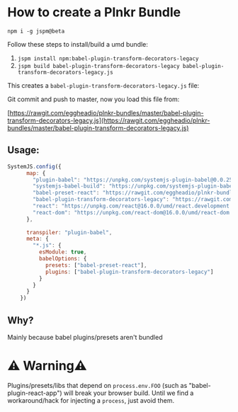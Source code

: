 # How to create a Plnkr Bundle

`npm i -g jspm@beta`

Follow these steps to install/build a umd bundle:

1. `jspm install npm:babel-plugin-transform-decorators-legacy`
2. `jspm build babel-plugin-transform-decorators-legacy babel-plugin-transform-decorators-legacy.js`

This creates a `babel-plugin-transform-decorators-legacy.js` file:

Git commit and push to master, now you load this file from:

[https://rawgit.com/eggheadio/plnkr-bundles/master/babel-plugin-transform-decorators-legacy.js](https://rawgit.com/eggheadio/plnkr-bundles/master/babel-plugin-transform-decorators-legacy.js)

## Usage:
```js
SystemJS.config({
      map: {
        "plugin-babel": "https://unpkg.com/systemjs-plugin-babel@0.0.25/plugin-babel.js",
        "systemjs-babel-build": "https://unpkg.com/systemjs-plugin-babel@0.0.25/systemjs-babel-browser.js",
        "babel-preset-react": "https://rawgit.com/eggheadio/plnkr-bundles/master/babel-preset-react.js",
        "babel-plugin-transform-decorators-legacy": "https://rawgit.com/eggheadio/plnkr-bundles/master/babel-plugin-transform-decorators-legacy.js", 
        "react": "https://unpkg.com/react@16.0.0/umd/react.development.js",
        "react-dom": "https://unpkg.com/react-dom@16.0.0/umd/react-dom.development.js"
      },
      
      transpiler: "plugin-babel",
      meta: {
        "*.js": {
          esModule: true,
          babelOptions: {
            presets: ["babel-preset-react"],
            plugins: ["babel-plugin-transform-decorators-legacy"]
          }
        }
      }
    })
```


## Why?
Mainly because babel plugins/presets aren't bundled

# ⚠️ Warning⚠️

Plugins/presets/libs that depend on `process.env.FOO` (such as "babel-plugin-react-app") will break your browser build. Until
we find a workaround/hack for injecting a `process`, just avoid
them.
